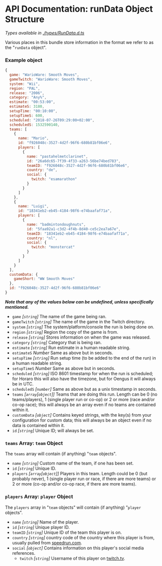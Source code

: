 # API Documentation: runData Object Structure

*Types available in [./types/RunData.d.ts](../../types/RunData.d.ts)*

Various places in this bundle store information in the format we refer to as the "`runData` object".


### Example object
```javascript
{
  game: "WarioWare: Smooth Moves",
  gameTwitch: "WarioWare: Smooth Moves",
  system: "Wii",
  region: "PAL",
  release: "2006",
  category: "Any%",
  estimate: "00:53:00",
  estimateS: 3180,
  setupTime: "00:10:00",
  setupTimeS: 600,
  scheduled: "2018-07-26T09:29:00+02:00",
  scheduledS: 1532590140,
  teams: [
    {
      name: "Mario",
      id: "f926048c-3527-4d2f-96f6-680b81bf06e6",
      players: [
        {
          name: "pastahelmetclarinet",
          id: "26a6dc65-7f39-4f33-a263-56be74bed783",
          teamID: "f926048c-3527-4d2f-96f6-680b81bf06e6",
          country: "de",
          social: {
            twitch: "esamarathon"
          }
        }
      ]
    },
    {
      name: "Luigi",
      id: "18341eb2-eb45-4184-98f6-e74baafaf71a",
      players: [
        {
          name: "badmintondoughnuts",
          id: "5faa92a1-c3d2-4f4b-8d40-ce5c2ea7a67e",
          teamID: "18341eb2-eb45-4184-98f6-e74baafaf71a",
          country: "nl",
          social: {
            twitch: "monstercat"
          }
        }
      ]
    }
  ],
  customData: {
    gameShort: "WW Smooth Moves"
  },
  id: "f926048c-3527-4d2f-96f6-680b81bf06e6"
}
```

***Note that any of the values below can be undefined, unless specifically mentioned.***

- `game` *[`string`]* The name of the game being ran.
- `gameTwitch` *[`string`]* The name of the game in the Twitch directory.
- `system` *[`string`]* The system/platform/console the run is being done on.
- `region` *[`string`]* Region the copy of the game is from.
- `release` *[`string`]* Stores information on when the game was released.
- `category` *[`string`]* Category that is being ran.
- `estimate` *[`string`]* Run estimate in a human readable string.
- `estimateS` *Number* Same as above but in seconds.
- `setupTime` *[`string`]* Run setup time (to be added to the end of the run) in a human readable string.
- `setupTimeS` *Number* Same as above but in seconds.
- `scheduled` *[`string`]* ISO 8601 timestamp for when the run is scheduled; for Horaro this will also have the timezone, but for Oengus it will always be in UTC.
- `scheduledS` *[`number`]* Same as above but as a unix timestamp in seconds.
- `teams` *[`array`[`object`]]* Teams that are doing this run. Length can be 0 (no teams/players), 1 (single player run or co-op) or 2 or more (race and/or co-op race); this will always be an array even if no teams are contained within it.
- `customData` *[`object`]* Contains keyed strings, with the key(s) from your configuration for custom data; this will always be an object even if no data is contained within it.
- `id` *[`string`]* Unique ID; will always be set.


### `teams` Array: `team` Object

The `teams` array will contain (if anything) "`team` objects".

- `name` *[`string`]* Custom name of the team, if one has been set.
- `id` *[`string`]* Unique ID.
- `players` *[`array`[`object`]]* Players in this team. Length could be 0 (but probably never), 1 (single player run or race, if there are more teams) or 2 or more (co-op and/or co-op race, if there are more teams).


### `players` Array: `player` Object

The `players` array in "`team` objects" will contain (if anything) "`player` objects".

- `name` *[`string`]* Name of the player.
- `id` *[`string`]* Unique player ID.
- `teamID` *[`string`]* Unique ID of the team this player is on.
- `country` *[`string`]* country code of the country where this player is from, usually pulled from [speedrun.com](https://www.speedrun.com).
- `social` *[`object`]* Contains information on this player's social media references.
  - `twitch` *[`string`]* Username of this player on [twitch.tv](https://www.twitch.tv).
